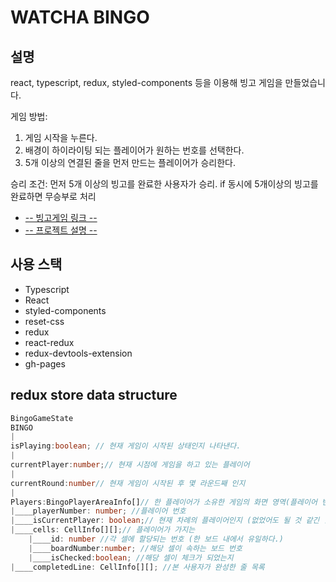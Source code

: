 # WATCHA BINGO

## 설명

react, typescript, redux, styled-components 등을 이용해 빙고 게임을 만들었습니다. 

게임 방법:
1. 게임 시작을 누른다.
2. 배경이 하이라이팅 되는 플레이어가 원하는 번호를 선택한다.
3. 5개 이상의 연결된 줄을 먼저 만드는 플레이어가 승리한다.

승리 조건:
먼저 5개 이상의 빙고를 완료한 사용자가 승리.
if 동시에 5개이상의 빙고를 완료하면 무승부로 처리

* [ -- 빙고게임 링크 --](https://wndudqus.github.io/bingo_with_redux/)
* [-- 프로젝트 설명 --](https://wndudqus.github.io/Blog-Around/project/bingo_with_redux/)

## 사용 스택
 * Typescript
 * React
 * styled-components
 * reset-css
 * redux
 * react-redux
 * redux-devtools-extension
 * gh-pages

## redux store data structure
```ts
BingoGameState
BINGO
|
isPlaying:boolean; // 현재 게임이 시작된 상태인지 나타낸다.
|
currentPlayer:number;// 현재 시점에 게임을 하고 있는 플레이어
|
currentRound:number// 현재 게임이 시작된 후 몇 라운드째 인지
|
Players:BingoPlayerAreaInfo[]// 한 플레이어가 소유한 게임의 화면 영역(플레이어 번호, 보드영역 컴포넌트, 완성된 줄 컴포넌트)들의state
|____playerNumber: number; //플레이어 번호
|____isCurrentPlayer: boolean;// 현재 차례의 플레이어인지 (없었어도 될 것 같긴 함.. 이제 와서 보니 데이터 중복)
|____cells: CellInfo[][];// 플레이어가 가지는
    |____id: number //각 셀에 할당되는 번호 (한 보드 내에서 유일하다.)
    |____boardNumber:number; //해당 셀이 속하는 보드 번호
    |____isChecked:boolean; //해당 셀이 체크가 되었는지
|____completedLine: CellInfo[][]; //본 사용자가 완성한 줄 목록
```
